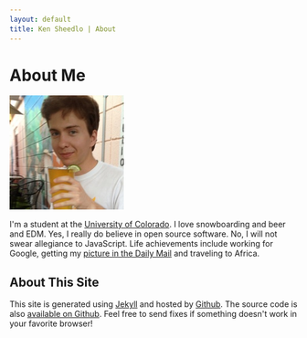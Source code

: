 ```yaml
---
layout: default
title: Ken Sheedlo | About
---
```


<h1 class="f-display">About Me</h1>

![That's green chile beer.](/assets/beer_profile.jpg)

I'm a student at the [University of Colorado](http://colorado.edu). I love
snowboarding and beer and EDM. Yes, I really do believe in open source software.
No, I will not swear allegiance to JavaScript. Life achievements include working
for Google, getting my 
[picture in the Daily Mail](http://www.dailymail.co.uk/news/article-2358368/Google-interns-terrorize-apartment-complex-constant-partying.html)
and traveling to Africa. 

## About This Site

This site is generated using [Jekyll](http://jekyllrb.com) and hosted by
[Github](https://github.com). The source code is also
[available on Github](https://github.com/ksheedlo/ksheedlo.github.io). Feel free
to send fixes if something doesn't work in your favorite browser!

